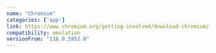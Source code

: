 ```yaml
---
name: "Chromium"
categories: ['app']
link: https://www.chromium.org/getting-involved/download-chromium/
compatibility: emulation
versionFrom: "118.0.5952.0"
---
```


